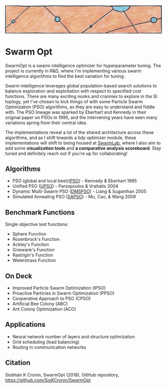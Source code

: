 ![particles](https://github.com/SioKCronin/PSO-baselines/blob/master/common/media/particles.png)

# Swarm Opt

SwarmOpt is a swarm intelligence optimizer for hyperparameter tuning. The project is currently in R&D, where I'm implementing various swarm intelligence algorithms to find the best variation for tuning. 

Swarm intelligence leverages global population-based search solutions to balance exploration and exploitation with respect to specified cost functions. There are many exciting nooks and crannies to explore in the SI toplogy, yet I've chosen to kick things of with some Particle Swarm Optimization (PSO) algorithms, as they are easy to understand and fiddle with. The PSO lineage was sparked by Eberhart and Kennedy in their original paper on PSOs in 1995, and the intervening years have seen many variations spring from their central idea. 

The implementations reveal a lot of the shared architecture across these algorithms, and as I shift towards a tidy optimizer module, these implementations will shift to being housed at [SwarmLab](https://github.com/SioKCronin/SwarmLab), where I also aim to add some **visualization tools** and **a comparative analysis scoreboard**. Stay tuned and definitely reach out if you're up for collaborating!

## Algorithms
* PSO (global and local best)([PSO](https://github.com/SioKCronin/SwarmOpt/tree/master/pso)) - Kennedy & Eberhart 1995
* Unified PSO ([UPSO](https://github.com/SioKCronin/SwarmOpt/tree/master/upso)) - Parsopoulos &  Vrahatis 2004
* Dynamic Multi-Swarm PSO ([DMSPSO](https://github.com/SioKCronin/SwarmOpt/tree/master/dmspso)) - Liang & Suganthan 2005
* Simulated Annealing PSO ([SAPSO](https://github.com/SioKCronin/SwarmOpt/tree/master/sapso)) - Mu, Cao, & Wang 2009

## Benchmark Functions

Single objective test functions:
* Sphere Function
* Rosenbrock's Function
* Ackley's Function
* Griewank's Function
* Rastrigin's Function
* Weierstrass Function

## On Deck

* Improved Particle Swarm Optimization (IPSO)
* Proactive Particles in Swarm Optimization (PPSO)
* Cooperative Approach to PSO (CPSO) 
* Artificial Bee Colony (ABC)
* Ant Colony Optimization (ACO)

## Applications

* Neural network number of layers and structure optimization
* Grid scheduling (load balancing)
* Routing in communication networks

## Citation

Siobhán K Cronin, SwarmOpt (2018), GitHub repository, https://github.com/SioKCronin/SwarmOpt
